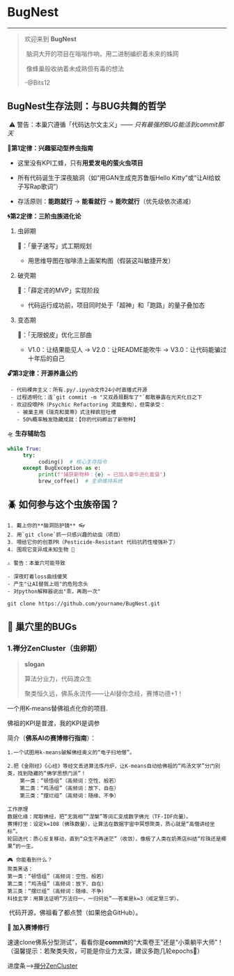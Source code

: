 # BugNest

---

> 欢迎来到 **BugNest**
>
> ​	脑洞大开的项目在嗡嗡作响，用二进制编织着未来的蛛网
>
> ​	像蜂巢般收纳着未成熟但有毒的想法
>
> -@Bits12



## **BugNest生存法则：与BUG共舞的哲学**

​	⚠️ 警告：本巢穴遵循「代码达尔文主义」—— *只有最强的BUG能活到commit那天*

**🧪第1定律：兴趣驱动型养虫指南**

- 这里没有KPI工蜂，只有**用爱发电的萤火虫项目**

- 所有代码诞生于深夜脑洞（如“用GAN生成克苏鲁版Hello Kitty”或“让AI给蚊子写Rap歌词”）

- 存活原则：**能跑就行** → **能看就行** → **能吹就行**（优先级依次递减）

  

**🌀第2定律：三阶虫族进化论**

  1. 虫卵期

      🥚：「量子速写」式工期规划

     - 用思维导图在咖啡渍上画架构图（假装这叫敏捷开发）

  2. 破壳期

      🐣：「薛定谔的MVP」实现阶段

     - 代码运行成功前，项目同时处于「超神」和「跑路」的量子叠加态

  3. 变态期

      🦋：「无限蜕皮」优化三部曲

     - V1.0：让结果能见人 → V2.0：让README能吹牛 → V3.0：让代码能骗过十年后的自己

     

**🔓第3定律：开源养蛊公约**

     - 代码裸奔主义：所有.py/.ipynb文件24小时直播式开源
     - 过程透明化：连`git commit -m "又双叒叕翻车了"`都敢暴露在光天化日之下
     - 欢迎投喂PR（Psychic Refactoring 灵能重构），但需承受：
       - 被巢主用《瑞克和莫蒂》式注释疯狂吐槽
       - 50%概率触发隐藏成就：【你的代码孵出了新物种】

🛸 **生存辅助包**

``` python
while True:
     try:
          coding()  # 核心生存指令
     except BugException as e:
          print(f"捕获新物种：{e} → 已加入豪华进化套餐")
          brew_coffee()  # 生命维持系统
```

## 🪲 如何参与这个虫族帝国？

``` 
1. 戴上你的**脑洞防护镜** 👓
2. 用`git clone`抓一只感兴趣的幼虫（项目）
3. 喂给它你的创意PR（Pesticide-Resistant 代码抗药性增强补丁）
4. 围观它变异成未知生物 🧬

⚠️ 警告：本巢穴可能导致

- 深夜盯着loss曲线傻笑
- 产生"让AI替我上班"的危险念头
- 对python解释器说出"乖，再跑一次"

git clone https://github.com/yourname/BugNest.git 
```

## 🧪 巢穴里的BUGs



### 1.禅分ZenCluster（虫卵期）

> **slogan**
>
> 算法分业力，代码渡众生
>
> 聚类恒久远，佛系永流传——让AI替你念经，赛博功德+1！

一个用K-means替佛祖点化你的项目.

佛祖的KPI是普渡，我的KPI是调参



简介（**佛系AIの赛博修行指南**）：

``` 
1.一个试图用k-means破解佛经奥义的“电子扫地僧”。

2.把《金刚经》《心经》等经文丢进算法炼丹炉，让K-means自动给佛祖的“鸡汤文学”分门别类，找到隐藏的“佛学思想门派”！
	第一类：“顿悟组”（高频词：空性、般若）
	第二类：“鸡汤组”（高频词：放下、自在）
	第三类：“摆烂组”（高频词：随缘、不争）

工作原理
​数据化缘：爬取佛经，把“无我相”“涅槃”等词汇变成数字佛光​（TF-IDF向量）。
​赛博打坐：设定k=108（佛珠数量），让算法在数据宇宙中冥想聚类，质心就是“高僧讲经坐标”。
​轮回迭代：质心反复移动，直到“众生不再迷茫”（收敛），像极了人类在奶茶店纠结“珍珠还是椰果”的一生。

🎮 你能看到什么？
​聚类黑话：
第一类：“顿悟组”（高频词：空性、般若）
第二类：“鸡汤组”（高频词：放下、自在）
第三类：“摆烂组”（高频词：随缘、不争）
​科技玄学：用算法证明“万法归一，一归何处”——答案是k=3（戒定慧三学）。
```

​	代码开源，佛祖看了都点赞（如果他会GitHub）。

**🚀 加入赛博修行**

速速clone佛系分型测试”，看看你是**commit**的“大乘卷王”还是“小乘躺平大师”！
（温馨提示：若聚类失败，可能是你业力太深，建议多跑几轮epochs🙏）

进度条–>[禅分ZenCluster](禅分ZenCluster/禅分ZenCluster.md)



